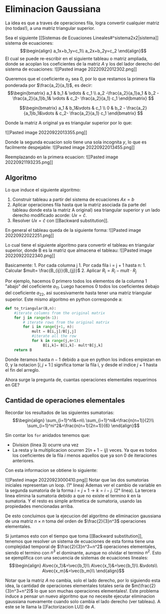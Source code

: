 # Eliminacion Gaussiana

La idea es que a traves de operaciones fila, logra convertir cualquier matriz (no todas!),  a una matriz triangular superior.

Sea el siguiente [[Sistemas de Ecuaciones Lineales#^sistema2x2|sistema]] sistema de ecuaciones:
$$\begin{align}
 a_1x+b_1y=c_1\\
 a_2x+b_2y=c_2
 \end{align}$$
El cual se puede re-escribir en el siguiente tableau o matriz ampliada, donde se acoplan los coeficientes de la matriz $A$ y los del lador derecho del sistema de ecuaciones:
![[Pasted image 20220922012302.png]]

Queremos que el coeficiente $a_2$ sea 0, por lo que restamos la primera fila ponderada por $\frac{a_2}{a_1}$, es decir:
$$\begin{bmatrix}  
a_1 & b_1 & \vdots & c_1 \\  
a_2 -\frac{a_2}{a_1}a_1 & b_2 - \frac{a_2}{a_1}b_1& \vdots &  c_2- \frac{a_2}{a_1} c_1
\end{bmatrix}
$$

$$\begin{bmatrix}  
a_1 & b_1&\vdots & c_1 \\  
0 & b_2 - \frac{a_2}{a_1}b_1&\vdots & c_2- \frac{a_2}{a_1} c_1
\end{bmatrix}
$$

Donde la matriz A original ya es triangular superior por lo que:

![[Pasted image 20220922013355.png]]

Donde la segunda ecuacion solo tiene una sola incognita $y$, lo que es facilmente despejable:
![[Pasted image 20220922013455.png]]

Reemplazando en la primera ecuacion: 
![[Pasted image 20220921193235.png]]
## Algoritmo
Lo que induce el siguiente algoritmo:

1. Construir tableau a partir del sistema de ecuaciones $Ax=b$
2. Aplicar operaciones fila hasta que la matriz asociada (la parte del tableau donde esta la matriz A original) sea triangular superior y un lado derecho modificado acorde: $Ux=\hat{c}$.
3. Resolver $Ux=\hat{c}$ con [[Backward substitution]].

En general el tableau queda de la siguiente forma:
![[Pasted image 20220922022251.png]]

Lo cual tiene el siguiente algoritmo para convertir el tableau en triangular superior, donde B es la matriz que almacena el tableau:
![[Pasted image 20220922022340.png]]

Basicamente:
	1. Por cada columna j
		1.  Por cada fila i =  j + 1 hasta n:
			1.  Calcular $mult= \frac{B_{ij}}{B_{jj}}$
			2.  Aplicar $R_i= R_i - mult\cdot R_j$

Por ejemplo, hacemos 0 primero todos los elementos de la columna 1 "abajo" del coeficiente $a_{11}$. Luego hacemos 0 todos los coeficientes debajo del  coeficiente $a_{22}$, asi sucesivamente hasta tener una matriz triangular superior.
Este mismo algoritmo en python corresponde a:
```python
def to_triangular(B,n):
	#iterate columns from the original matrix
    for j in range(n-1):
	    # iterate rows from the original matrix
        for i in range(j+1, n):
            mult = B[i,j]/B[j,j]
            #iterate all the row
            for k in range(j,n+1):
                 B[i,k]= B[i,k]- mult*B[j,k]
    return B
```

Donde iteramos hasta $n-1$ debido a que en python los indices empiezan en 0, y la notacion $[i,j+1:]$  significa tomar la fila i, y desde el indice $j+1$ hasta el fin del arreglo.

Ahora surge la pregunta de, cuantas operaciones elementales requerimos en GE?

## Cantidad de operaciones elementales

Recordar los resultados de las siguientes sumatorias:$$\begin{align}
\sum_{i=1}^n1&=n\\
\sum_{i=1}^ni&=\frac{n(n+1)}{2}\\
\sum_{i=1}^ni^2&=\frac{n(n+1)(2n+1)}{6}
\end{align}$$


Sin contar los ```for``` anidados tenemos que:
- Division (linea 3) ocurre una vez
- La resta y la multiplicacion ocurren $2(n+1-(j)$ veces. Ya que es todos los coeficientes de la fila $i$ menos aquellos que ya son 0 de iteraciones anteriores.




Con esta informacion se obtiene lo siguiente:

![[Pasted image 20220923000410.png]]
Notar que las dos sumatorias iniciales representan un loop. (1° linea)
Ademas ver el cambio de variable en la segunda sumatoria de la forma $i = j+1 \rightarrow k=i-j$. (2° linea).
La tercera linea elimina la sumatoria debido a que no existe el termino $k$ en la sumatoria.
Y el resto es simple aritmetica de sumatoria, usando las propiedades mencionadas arriba.

De esto concluimos que la ejecucion del algoritmo de eliminacion gaussiana de una matriz $n\times n$ toma del orden de $\frac{2}{3}n^3$ operaciones elementales.

Si juntamos esto con el tiempo que toma [[Backward substitution]], tenemos que resolver un sistema de ecuaciones de esta forma tiene una complejidad temporal de  $\frac{2}{3}n^3+n^2$ operaciones elementales, siendo el termino con $n^3$ el dominante, aunque no olvidar el termino $n^2$. Esto se ejemplifica con una secuencia de sistemas de ecuaciones lineales:
$$\begin{align}
A\vec{x_1}&=\vec{b_1}\\
A\vec{x_1}&=\vec{b_1}\\
&\vdots\\
A\vec{x_m}&=\vec{b_m}\\
\end{align}$$

Notar que la matriz $A$ no cambia, solo el lado derecho, por lo siguiendo esta idea, la cantidad de operaciones elementales totales seria de $m(\frac{2}{3}n^3+n^2)$ lo que son muchas operaciones elementales!.
Este problema induce a pensar un nuevo algoritmo que no necesite ejecutar eliminacion gaussiana nuevamente cuando solo cambia el lado derecho (ver tableau). A este se le llama la [[Factorizacion LU]] de $A$.